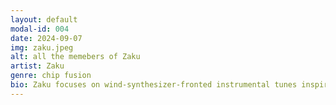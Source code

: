 ```yaml
---
layout: default
modal-id: 004
date: 2024-09-07
img: zaku.jpeg
alt: all the memebers of Zaku
artist: Zaku
genre: chip fusion
bio: Zaku focuses on wind-synthesizer-fronted instrumental tunes inspired by 80s Japanese Jazz Fusion and New Wave of British Heavy Metal.
---
```

